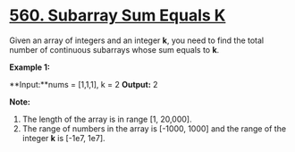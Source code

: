# [560. Subarray Sum Equals K](https://leetcode.com/problems/subarray-sum-equals-k/)

Given an array of integers and an integer **k**, you need to find the total number of continuous subarrays whose sum equals to **k**.

**Example 1:**

**Input:**nums = \[1,1,1\], k = 2
**Output:** 2

**Note:**

1.  The length of the array is in range \[1, 20,000\].
2.  The range of numbers in the array is \[-1000, 1000\] and the range of the integer **k** is \[-1e7, 1e7\].

